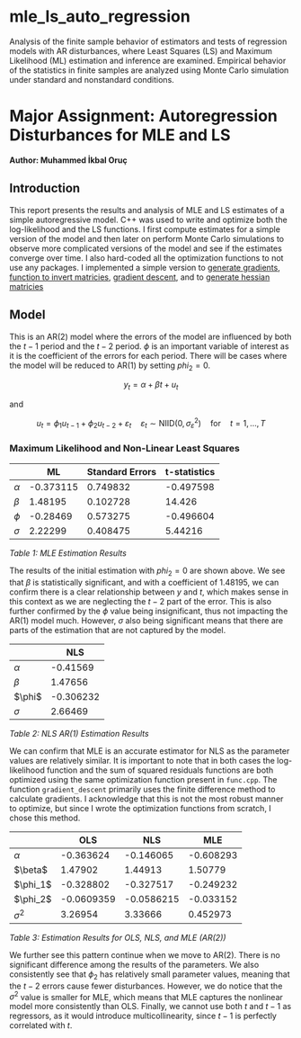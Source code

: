 # mle_ls_auto_regression
Analysis of the finite sample behavior of estimators and tests of regression models with AR disturbances, where Least Squares (LS) and Maximum Likelihood (ML) estimation and inference are examined. Empirical behavior of the statistics in finite samples are analyzed using Monte Carlo simulation under standard and nonstandard conditions.

# Major Assignment: Autoregression Disturbances for MLE and LS

**Author: Muhammed İkbal Oruç**

## Introduction

This report presents the results and analysis of MLE and LS estimates of a simple autoregressive model. C++ was used to write and optimize both the log-likelihood and the LS functions. I first compute estimates for a simple version of the model and then later on perform Monte Carlo simulations to observe more complicated versions of the model and see if the estimates converge over time. I also hard-coded all the optimization functions to not use any packages. I implemented a simple version to [generate gradients](https://github.com/oruc47/mle_ls_auto_regression/blob/a50b911b1a742f933baa170d412d19fdf1187049/func.cpp#L78C1-L92C2), [function to invert matricies](https://github.com/oruc47/mle_ls_auto_regression/blob/a50b911b1a742f933baa170d412d19fdf1187049/func.cpp#L100C1-L136C2), 
[gradient descent](https://github.com/oruc47/mle_ls_auto_regression/blob/a50b911b1a742f933baa170d412d19fdf1187049/func.cpp#L148C1-L178C2), and to [generate hessian matricies](https://github.com/oruc47/mle_ls_auto_regression/blob/a50b911b1a742f933baa170d412d19fdf1187049/func.cpp#L230C1-L255C1)


## Model

This is an AR(2) model where the errors of the model are influenced by both the $t-1$ period and the $t-2$ period. $\phi$ is an important variable of interest as it is the coefficient of the errors for each period. There will be cases where the model will be reduced to AR(1) by setting $phi_2 = 0$.

$$
y_t = \alpha + \beta t + u_t
$$

and

$$
u_t = \phi_1 u_{t-1} + \phi_2 u_{t-2} + \varepsilon_t \quad \varepsilon_t \sim \text{NIID}(0, \sigma^2_\varepsilon) \quad \text{for} \quad t = 1, \ldots, T
$$

### Maximum Likelihood and Non-Linear Least Squares

|              | ML        | Standard Errors | t-statistics |
|--------------|-----------|-----------------|--------------|
| $\alpha$   | -0.373115 | 0.749832        | -0.497598    |
| $\beta$    | 1.48195   | 0.102728        | 14.426       |
| $\phi$    | -0.28469  | 0.573275        | -0.496604    |
| $\sigma$   | 2.22299   | 0.408475        | 5.44216      |

*Table 1: MLE Estimation Results*

The results of the initial estimation with $phi_2 = 0$ are shown above. We see that $\beta$ is statistically significant, and with a coefficient of 1.48195, we can confirm there is a clear relationship between $y$ and $t$, which makes sense in this context as we are neglecting the $t-2$ part of the error. This is also further confirmed by the $\phi$ value being insignificant, thus not impacting the AR(1) model much. However, $\sigma$ also being significant means that there are parts of the estimation that are not captured by the model.

|              | NLS       |
|--------------|-----------|
| $\alpha$   | -0.41569  |
| $\beta$    | 1.47656   |
| $\phi\$     | -0.306232 |
| $\sigma$   | 2.66469   |

*Table 2: NLS AR(1) Estimation Results*

We can confirm that MLE is an accurate estimator for NLS as the parameter values are relatively similar. It is important to note that in both cases the log-likelihood function and the sum of squared residuals functions are both optimized using the same optimization function present in `func.cpp`. The function `gradient_descent` primarily uses the finite difference method to calculate gradients. I acknowledge that this is not the most robust manner to optimize, but since I wrote the optimization functions from scratch, I chose this method.

|              | OLS       | NLS       | MLE       |
|--------------|-----------|-----------|-----------|
| $\alpha$   | -0.363624 | -0.146065 | -0.608293 |
| $\beta\$   | 1.47902   | 1.44913   | 1.50779   |
| $\phi_1\$   | -0.328802 | -0.327517 | -0.249232 |
| $\phi_2\$   | -0.0609359| -0.0586215| -0.033152 |
| $\sigma^2$ | 3.26954   | 3.33666   | 0.452973  |

*Table 3: Estimation Results for OLS, NLS, and MLE (AR(2))*

We further see this pattern continue when we move to AR(2). There is no significant difference among the results of the parameters. We also consistently see that $\phi_2$ has relatively small parameter values, meaning that the $t-2$ errors cause fewer disturbances. However, we do notice that the $\sigma^2$ value is smaller for MLE, which means that MLE captures the nonlinear model more consistently than OLS. Finally, we cannot use both $t$ and $t-1$ as regressors, as it would introduce multicollinearity, since $t-1$ is perfectly correlated with $t$.


